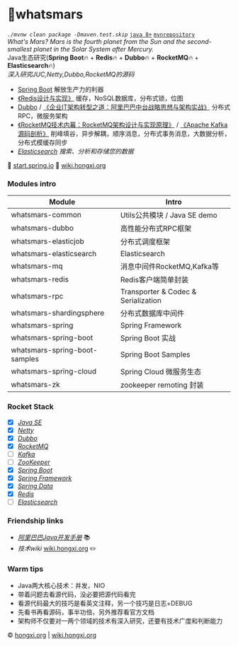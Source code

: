 # 🚀whatsmars
*`./mvnw clean package -Dmaven.test.skip`* [`java 8+`](http://www.oracle.com/technetwork/java/javase/downloads) [`mvnrepository`](http://mvn.hongxi.org)
<br>*What's Mars? Mars is the fourth planet from the Sun and the second-smallest planet in the Solar System after Mercury.*
<br>Java生态研究(**Spring Boot**🔥 + **Redis**🔥 + **Dubbo**🔥 + **RocketMQ**🔥 + **Elasticsearch**🔥)
<br>*深入研究JUC,Netty,Dubbo,RocketMQ的源码*
- [Spring Boot](https://spring.io/projects/spring-boot) 解放生产力的利器
- [《Redis设计与实现》](https://e.jd.com/30189715.html) 缓存，NoSQL数据库，分布式锁，位图
- [Dubbo](http://dubbo.apache.org/en-us/) / [《企业IT架构转型之道：阿里巴巴中台战略思想与架构实战》](https://book.douban.com/subject/27039508/) 分布式RPC，微服务架构
- [《RocketMQ技术内幕：RocketMQ架构设计与实现原理》](https://e.jd.com/30446645.html) / [《Apache Kafka 源码剖析》](https://e.jd.com/30352947.html) 削峰填谷，异步解耦，顺序消息，分布式事务消息，大数据分析，分布式模缓存同步
- [*Elasticsearch*](https://www.elastic.co) *搜索、分析和存储您的数据*

👻 [start.spring.io](https://start.spring.io) 👻 [wiki.hongxi.org](http://wiki.hongxi.org)

### Modules intro
Module | Intro
------ | ------
whatsmars-common | Utils公共模块 / Java SE demo
whatsmars-dubbo | 高性能分布式RPC框架
whatsmars-elasticjob | 分布式调度框架
whatsmars-elasticsearch | Elasticsearch
whatsmars-mq | 消息中间件RocketMQ,Kafka等
whatsmars-redis | Redis客户端简单封装
whatsmars-rpc | Transporter & Codec & Serialization
whatsmars-shardingsphere | 分布式数据库中间件
whatsmars-spring | Spring Framework
whatsmars-spring-boot | Spring Boot 实战
whatsmars-spring-boot-samples | Spring Boot Samples
whatsmars-spring-cloud | Spring Cloud 微服务生态
whatsmars-zk | zookeeper remoting 封装

### Rocket Stack
- [x] [*Java SE*](http://java.hongxi.org)
- [x] [*Netty*](https://github.com/netty/netty)
- [x] [*Dubbo*](https://github.com/apache/dubbo)
- [x] [*RocketMQ*](https://github.com/apache/rocketmq)
- [ ] [*Kafka*](https://github.com/apache/kafka)
- [ ] [*ZooKeeper*](https://github.com/apache/zookeeper)
- [x] [*Spring Boot*](https://github.com/spring-projects/spring-boot)
- [x] [*Spring Framework*](https://github.com/spring-projects/spring-framework)
- [x] [*Spring Data*](https://github.com/spring-projects/spring-data-examples)
- [x] [*Redis*](https://github.com/antirez/redis)
- [ ] [*Elasticsearch*](https://github.com/elastic/elasticsearch)

### Friendship links
- [*阿里巴巴Java开发手册*](https://github.com/alibaba/Alibaba-Java-Coding-Guidelines) 📚
- *技术wiki* [wiki.hongxi.org](http://wiki.hongxi.org) ✏️

### Warm tips
- Java两大核心技术：并发，NIO
- 带着问题去看源代码，没必要把源代码看完
- 看源代码最大的技巧是看英文注释，另一个技巧是日志+DEBUG
- 先看书再看源码，事半功倍，另外推荐看官方文档
- 架构师不仅要对一两个领域的技术有深入研究，还要有技术广度和判断能力

&copy; [hongxi.org](http://hongxi.org) | [wiki.hongxi.org](http://wiki.hongxi.org)
